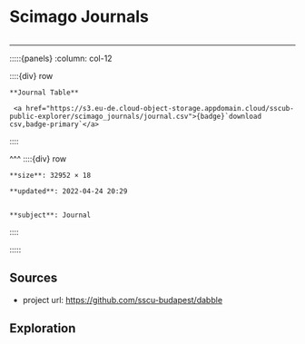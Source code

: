 # Scimago Journals

```{include} ../homes/scimago_journals.md
```

---




:::::{panels} :column: col-12

::::{div} row

```{div} col-8
**Journal Table**
```

```{div} col-4
 <a href="https://s3.eu-de.cloud-object-storage.appdomain.cloud/sscub-public-explorer/scimago_journals/journal.csv">{badge}`download csv,badge-primary`</a>
```
::::

^^^
::::{div} row

```{div} col-4
**size**: 32952 × 18
```

```{div} col-4
**updated**: 2022-04-24 20:29
```

```{div} col-4

**subject**: Journal

```

::::

:::::




## Sources

- project url: https://github.com/sscu-budapest/dabble


## Exploration

```{tableofcontents}
```